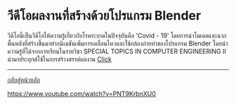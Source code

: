 # วีดีโอผลงานที่สร้างด้วยโปรแกรม Blender
วีดีโอนี้เป็นวีดีโอให้ความรู้เกี่ยวกับโรคระบาดในปัจจุบันคือ 'Covid - 19' โดยการนำโมเดลและฉากพื้นหลังที่สร้างขึ้นมาทำอนิเมชันเพิ่มการเคลื่อนไหวและใช้กล้องถ่ายทำของโปรแกรม Blender โดยนำความรู้ที่ได้จากการเรียนในรายวิชา SPECIAL TOPICS IN COMPUTER ENGINEERING II นำมาประยุกต์ใช้ในการสร้างสรรค์ผลงาน
[Click](https://www.youtube.com/watch?v=PNT9KrbnXU0)

----------------------------------
[กลับสู่หน้าหลัก](/README.md)


https://www.youtube.com/watch?v=PNT9KrbnXU0
